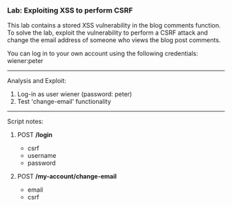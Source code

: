 ### Lab: Exploiting XSS to perform CSRF

This lab contains a stored XSS vulnerability in the blog comments function. To solve the lab, exploit the vulnerability to perform a CSRF attack and change the email address of someone who views the blog post comments.

You can log in to your own account using the following credentials: wiener:peter

_____

Analysis and Exploit:

1. Log-in as user wiener (password: peter)
2. Test 'change-email' functionality

_____

Script notes:

1. POST **/login**
    - csrf
    - username
    - password

2. POST **/my-account/change-email**
    - email
    - csrf


